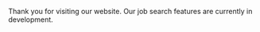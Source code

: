 <webui-data data-page-title="Job Search" data-page-subtitle=""></webui-data>

<app-search></app-search>

<webui-page-segment elevation="10">
<app-search-results></app-search-results>
</webui-page-segment>

<webui-page-segment elevation="10">

Thank you for visiting our website. Our job search features are currently in development.

</webui-page-segment>
